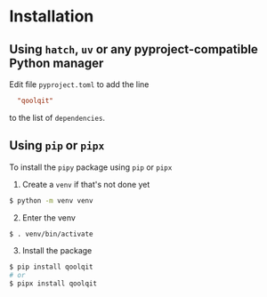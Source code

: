 # Installation
## Using `hatch`, `uv` or any pyproject-compatible Python manager

Edit file `pyproject.toml` to add the line

```toml
  "qoolqit"
```

to the list of `dependencies`.

## Using `pip` or `pipx`
To install the `pipy` package using `pip` or `pipx`

1. Create a `venv` if that's not done yet

```sh
$ python -m venv venv

```

2. Enter the venv

```sh
$ . venv/bin/activate
```

3. Install the package

```sh
$ pip install qoolqit
# or
$ pipx install qoolqit
```
